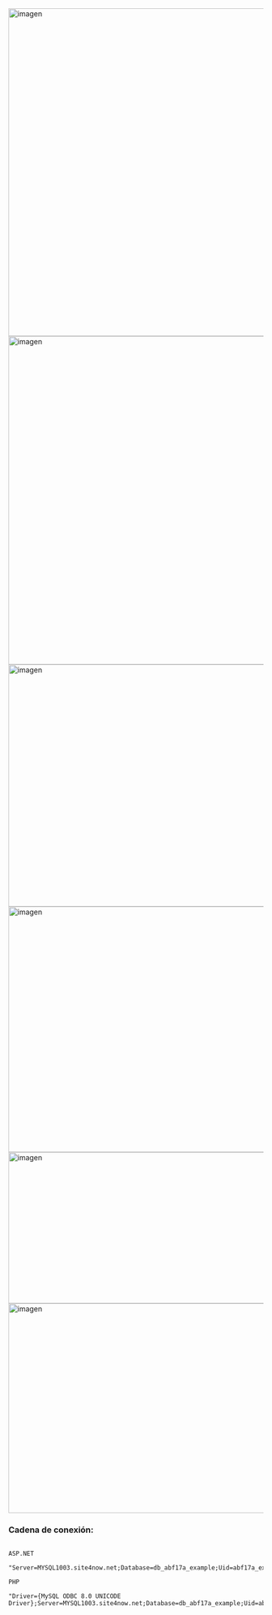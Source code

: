 <img width="1272" height="646" alt="imagen" src="https://github.com/user-attachments/assets/95807fe4-99df-4b25-9fcb-c28a5515b3ce" />

<img width="889" height="647" alt="imagen" src="https://github.com/user-attachments/assets/f4d271c1-965e-4ffd-9087-83d6b52f7731" />

<img width="856" height="477" alt="imagen" src="https://github.com/user-attachments/assets/29183cf0-1b20-4b18-a6fc-93ca169b7f3c" />

<img width="1147" height="484" alt="imagen" src="https://github.com/user-attachments/assets/a366ed7f-1c01-4d4e-a069-36614bf7029c" />

<img width="875" height="298" alt="imagen" src="https://github.com/user-attachments/assets/0bda25b6-0939-4daf-a3d5-9a263088ae3b" />

<img width="507" height="413" alt="imagen" src="https://github.com/user-attachments/assets/8d1632e1-65eb-43b2-955a-8ed77503d3c1" />

### Cadena de conexión:
```
	
ASP.NET

"Server=MYSQL1003.site4now.net;Database=db_abf17a_example;Uid=abf17a_example;Pwd=YOUR_DB_PASSWORD"

PHP

"Driver={MySQL ODBC 8.0 UNICODE Driver};Server=MYSQL1003.site4now.net;Database=db_abf17a_example;Uid=abf17a_example;Password=YOUR_DB_PASSWORD"

```
